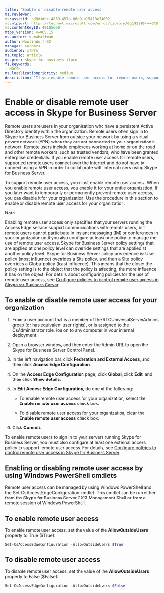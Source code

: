 ```yaml
---
title: 'Enable or disable remote user access'
ms.reviewer: 
ms:assetid: cd9d3ddc-4839-457a-86d9-b15413e74002
ms:mtpsurl: https://technet.microsoft.com/en-us/library/Gg182586(v=OCS.15)
ms:contentKeyID: 48185660
mtps_version: v=OCS.15
ms.author: v-mahoffman
author: HowlinWolf-92
manager: serdars
audience: ITPro
ms.topic: article
ms.prod: skype-for-business-itpro
f1.keywords:
- NOCSH
ms.localizationpriority: medium
description: "If you enable remote user access for remote users, supported remote users connect over the Internet and do not have to connect using a VPN in order to collaborate with internal users using Skype for Business Server."
---
```



# Enable or disable remote user access in Skype for Business Server

Remote users are users in your organization who have a persistent Active Directory identity within the organization. Remote users often sign in to Skype for Business Server from outside your network by using a virtual private network (VPN) when they are not connected to your organization’s network. Remote users include employees working at home or on the road and other remote workers, such as trusted vendors, who have been granted enterprise credentials. If you enable remote user access for remote users, supported remote users connect over the Internet and do not have to connect using a VPN in order to collaborate with internal users using Skype for Business Server.

To support remote user access, you must enable remote user access. When you enable remote user access, you enable it for your entire organization. If you later want to temporarily or permanently prevent remote user access, you can disable it for your organization. Use the procedure in this section to enable or disable remote user access for your organization.


> [!NOTE]  
> Enabling remote user access only specifies that your servers running the Access Edge service support communications with remote users, but remote users cannot participate in instant messaging (IM) or conferences in your organization until you also configure at least one policy to manage the use of remote user access. Skype for Business Server policy settings that are applied at one policy level can override settings that are applied at another policy level. Skype for Business Server policy precedence is: User policy (most influence) overrides a Site policy, and then a Site policy overrides a Global policy (least influence). This means that the closer the policy setting is to the object that the policy is affecting, the more influence it has on the object. For details about configuring policies for the use of remote user access, see [Configure policies to control remote user access in Skype for Business Server](../external-access-policies/configure-policies-to-control-remote-user-access.md).


## To enable or disable remote user access for your organization

1.  From a user account that is a member of the RTCUniversalServerAdmins group (or has equivalent user rights), or is assigned to the CsAdministrator role, log on to any computer in your internal deployment.

2.  Open a browser window, and then enter the Admin URL to open the Skype for Business Server Control Panel. 

3.  In the left navigation bar, click **Federation and External Access**, and then click **Access Edge Configuration**.

4.  On the **Access Edge Configuration** page, click **Global**, click **Edit**, and then click **Show details**.

5.  In **Edit Access Edge Configuration**, do one of the following:
    
    - To enable remote user access for your organization, select the **Enable remote user access** check box.
    
    - To disable remote user access for your organization, clear the **Enable remote user access** check box.

6.  Click **Commit**.

To enable remote users to sign in to your servers running Skype for Business Server, you must also configure at least one external access policy to support remote user access. For details, see [Configure policies to control remote user access in Skype for Business Server](../external-access-policies/configure-policies-to-control-remote-user-access.md).


## Enabling or disabling remote user access by using Windows PowerShell cmdlets

Remote user access can be managed by using Windows PowerShell and the Set-CsAccessEdgeConfiguration cmdlet. This cmdlet can be run either from the Skype for Business Server 2013 Management Shell or from a remote session of Windows PowerShell. 

## To enable remote user access

To enable remote user access, set the value of the **AllowOutsideUsers** property to True ($True):

```powershell
Set-CsAccessEdgeConfiguration -AllowOutsideUsers $True
```

## To disable remote user access

To disable remote user access, set the value of the **AllowOutsideUsers** property to False ($False):

```powershell
Set-CsAccessEdgeConfiguration -AllowOutsideUsers $False
```
